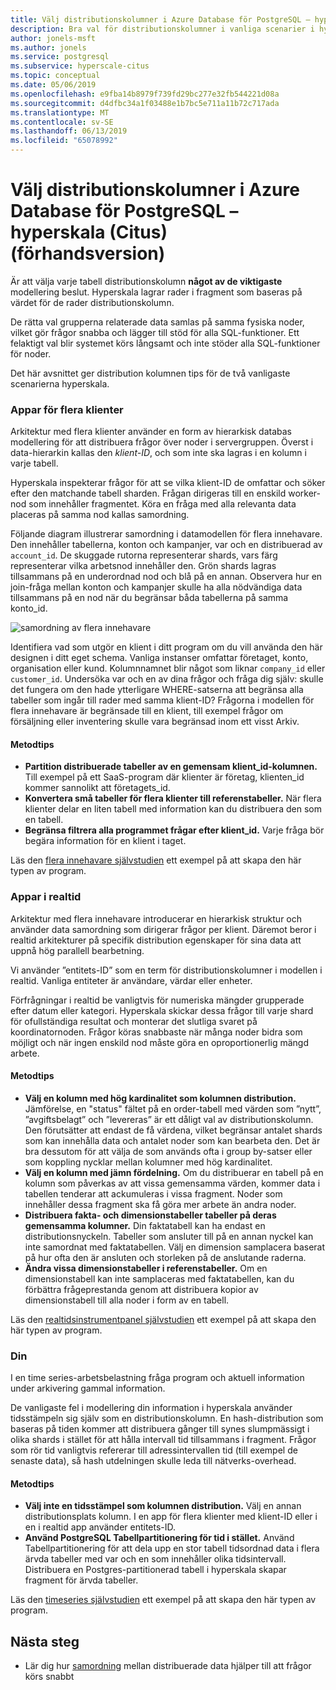 ```yaml
---
title: Välj distributionskolumner i Azure Database för PostgreSQL – hyperskala (Citus) (förhandsversion)
description: Bra val för distributionskolumner i vanliga scenarier i hyperskala
author: jonels-msft
ms.author: jonels
ms.service: postgresql
ms.subservice: hyperscale-citus
ms.topic: conceptual
ms.date: 05/06/2019
ms.openlocfilehash: e9fba14b8979f739fd29bc277e32fb544221d08a
ms.sourcegitcommit: d4dfbc34a1f03488e1b7bc5e711a11b72c717ada
ms.translationtype: MT
ms.contentlocale: sv-SE
ms.lasthandoff: 06/13/2019
ms.locfileid: "65078992"
---
```

# <a name="choose-distribution-columns-in-azure-database-for-postgresql--hyperscale-citus-preview"></a>Välj distributionskolumner i Azure Database för PostgreSQL – hyperskala (Citus) (förhandsversion)

Är att välja varje tabell distributionskolumn **något av de viktigaste** modellering beslut. Hyperskala lagrar rader i fragment som baseras på värdet för de rader distributionskolumn.

De rätta val grupperna relaterade data samlas på samma fysiska noder, vilket gör frågor snabba och lägger till stöd för alla SQL-funktioner. Ett felaktigt val blir systemet körs långsamt och inte stöder alla SQL-funktioner för noder.

Det här avsnittet ger distribution kolumnen tips för de två vanligaste scenarierna hyperskala.

### <a name="multi-tenant-apps"></a>Appar för flera klienter

Arkitektur med flera klienter använder en form av hierarkisk databas modellering för att distribuera frågor över noder i servergruppen.  Överst i data-hierarkin kallas den *klient-ID*, och som inte ska lagras i en kolumn i varje tabell.

Hyperskala inspekterar frågor för att se vilka klient-ID de omfattar och söker efter den matchande tabell sharden. Frågan dirigeras till en enskild worker-nod som innehåller fragmentet. Köra en fråga med alla relevanta data placeras på samma nod kallas samordning.

Följande diagram illustrerar samordning i datamodellen för flera innehavare. Den innehåller tabellerna, konton och kampanjer, var och en distribuerad av `account_id`. De skuggade rutorna representerar shards, vars färg representerar vilka arbetsnod innehåller den. Grön shards lagras tillsammans på en underordnad nod och blå på en annan. Observera hur en join-fråga mellan konton och kampanjer skulle ha alla nödvändiga data tillsammans på en nod när du begränsar båda tabellerna på samma konto\_id.

![samordning av flera innehavare](media/concepts-hyperscale-choosing-distribution-column/multi-tenant-colocation.png)

Identifiera vad som utgör en klient i ditt program om du vill använda den här designen i ditt eget schema. Vanliga instanser omfattar företaget, konto, organisation eller kund. Kolumnnamnet blir något som liknar `company_id` eller `customer_id`. Undersöka var och en av dina frågor och fråga dig själv: skulle det fungera om den hade ytterligare WHERE-satserna att begränsa alla tabeller som ingår till rader med samma klient-ID?
Frågorna i modellen för flera innehavare är begränsade till en klient, till exempel frågor om försäljning eller inventering skulle vara begränsad inom ett visst Arkiv.

#### <a name="best-practices"></a>Metodtips

-   **Partition distribuerade tabeller av en gemensam klient\_id-kolumnen.** Till exempel på ett SaaS-program där klienter är företag, klienten\_id kommer sannolikt att företagets\_id.
-   **Konvertera små tabeller för flera klienter till referenstabeller.** När flera klienter delar en liten tabell med information kan du distribuera den som en tabell.
-   **Begränsa filtrera alla programmet frågar efter klient\_id.** Varje fråga bör begära information för en klient i taget.

Läs den [flera innehavare självstudien](./tutorial-design-database-hyperscale-multi-tenant.md) ett exempel på att skapa den här typen av program.

### <a name="real-time-apps"></a>Appar i realtid

Arkitektur med flera innehavare introducerar en hierarkisk struktur och använder data samordning som dirigerar frågor per klient. Däremot beror i realtid arkitekturer på specifik distribution egenskaper för sina data att uppnå hög parallell bearbetning.

Vi använder ”entitets-ID” som en term för distributionskolumner i modellen i realtid. Vanliga entiteter är användare, värdar eller enheter.

Förfrågningar i realtid be vanligtvis för numeriska mängder grupperade efter datum eller kategori. Hyperskala skickar dessa frågor till varje shard för ofullständiga resultat och monterar det slutliga svaret på koordinatornoden. Frågor köras snabbaste när många noder bidra som möjligt och när ingen enskild nod måste göra en oproportionerlig mängd arbete.

#### <a name="best-practices"></a>Metodtips

-   **Välj en kolumn med hög kardinalitet som kolumnen distribution.** Jämförelse, en \"status\" fältet på en order-tabell med värden som ”nytt”, ”avgiftsbelagt” och ”levereras” är ett dåligt val av distributionskolumn. Den förutsätter att endast de få värdena, vilket begränsar antalet shards som kan innehålla data och antalet noder som kan bearbeta den. Det är bra dessutom för att välja de som används ofta i group by-satser eller som koppling nycklar mellan kolumner med hög kardinalitet.
-   **Välj en kolumn med jämn fördelning.** Om du distribuerar en tabell på en kolumn som påverkas av att vissa gemensamma värden, kommer data i tabellen tenderar att ackumuleras i vissa fragment. Noder som innehåller dessa fragment ska få göra mer arbete än andra noder.
-   **Distribuera fakta- och dimensionstabeller tabeller på deras gemensamma kolumner.**
    Din faktatabell kan ha endast en distributionsnyckeln. Tabeller som ansluter till på en annan nyckel kan inte samordnat med faktatabellen. Välj en dimension samplacera baserat på hur ofta den är ansluten och storleken på de anslutande raderna.
-   **Ändra vissa dimensionstabeller i referenstabeller.** Om en dimensionstabell kan inte samplaceras med faktatabellen, kan du förbättra frågeprestanda genom att distribuera kopior av dimensionstabell till alla noder i form av en tabell.

Läs den [realtidsinstrumentpanel självstudien](./tutorial-design-database-hyperscale-realtime.md) ett exempel på att skapa den här typen av program.

### <a name="timeseries-data"></a>Din

I en time series-arbetsbelastning fråga program och aktuell information under arkivering gammal information.

De vanligaste fel i modellering din information i hyperskala använder tidsstämpeln sig själv som en distributionskolumn. En hash-distribution som baseras på tiden kommer att distribuera gånger till synes slumpmässigt i olika shards i stället för att hålla intervall tid tillsammans i fragment. Frågor som rör tid vanligtvis refererar till adressintervallen tid (till exempel de senaste data), så hash utdelningen skulle leda till nätverks-overhead.

#### <a name="best-practices"></a>Metodtips

-   **Välj inte en tidsstämpel som kolumnen distribution.** Välj en annan distributionsplats kolumn. I en app för flera klienter med klient-ID eller i en i realtid app använder entitets-ID.
-   **Använd PostgreSQL Tabellpartitionering för tid i stället.** Använd Tabellpartitionering för att dela upp en stor tabell tidsordnad data i flera ärvda tabeller med var och en som innehåller olika tidsintervall.  Distribuera en Postgres-partitionerad tabell i hyperskala skapar fragment för ärvda tabeller.

Läs den [timeseries självstudien](https://aka.ms/hyperscale-tutorial-timeseries) ett exempel på att skapa den här typen av program.

## <a name="next-steps"></a>Nästa steg
- Lär dig hur [samordning](concepts-hyperscale-colocation.md) mellan distribuerade data hjälper till att frågor körs snabbt
